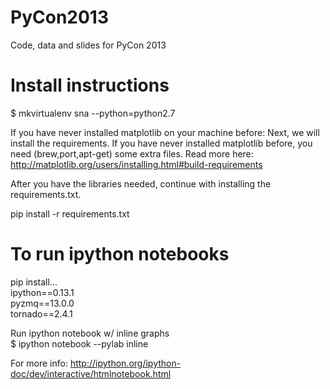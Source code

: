PyCon2013
=========

Code, data and slides for PyCon 2013


Install instructions
=========
$ mkvirtualenv sna --python=python2.7     

If you have never installed matplotlib on your machine before:
    Next, we will install the requirements. If you have never installed 
matplotlib before, you need (brew,port,apt-get) some extra files. 
Read more here: http://matplotlib.org/users/installing.html#build-requirements

After you have the libraries needed, continue with installing the 
requirements.txt.

pip install -r requirements.txt


To run ipython notebooks
=========
pip install...   
ipython==0.13.1    
pyzmq==13.0.0    
tornado==2.4.1   

Run ipython notebook w/ inline graphs   
$ ipython notebook --pylab inline

For more info: http://ipython.org/ipython-doc/dev/interactive/htmlnotebook.html
